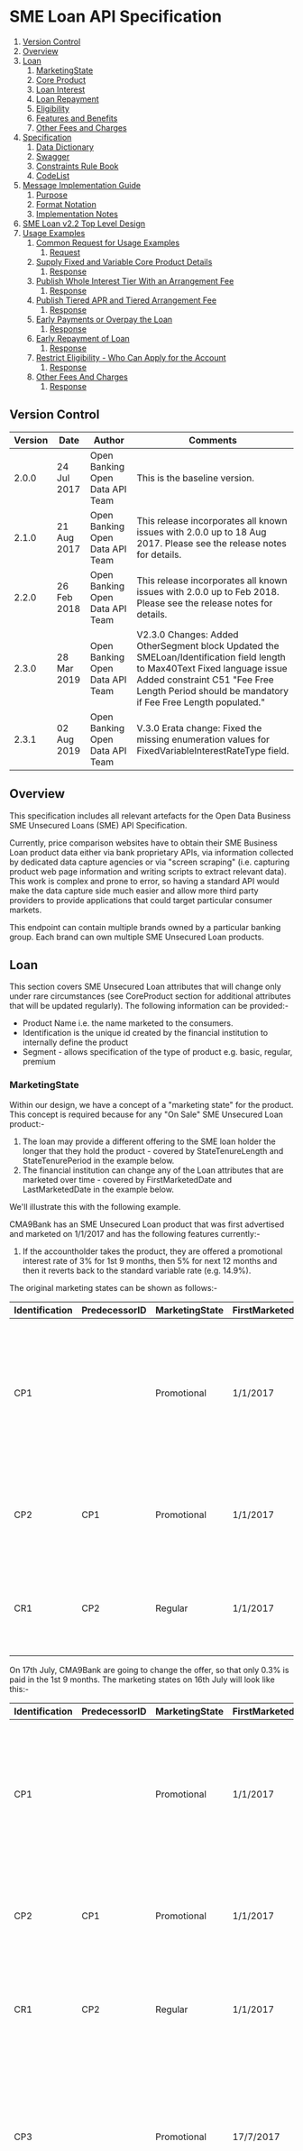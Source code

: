 # SME Loan API Specification <!-- omit in toc -->

1. [Version Control](#version-control)
2. [Overview](#overview)
3. [Loan](#loan)
   1. [MarketingState](#marketingstate)
   2. [Core Product](#core-product)
   3. [Loan Interest](#loan-interest)
   4. [Loan Repayment](#loan-repayment)
   5. [Eligibility](#eligibility)
   6. [Features and Benefits](#features-and-benefits)
   7. [Other Fees and Charges](#other-fees-and-charges)
4. [Specification](#specification)
   1. [Data Dictionary](#data-dictionary)
   2. [Swagger](#swagger)
   3. [Constraints Rule Book](#constraints-rule-book)
   4. [CodeList](#codelist)
5. [Message Implementation Guide](#message-implementation-guide)
   1. [Purpose](#purpose)
   2. [Format Notation](#format-notation)
   3. [Implementation Notes](#implementation-notes)
6. [SME Loan v2.2 Top Level Design](#sme-loan-v22-top-level-design)
7. [Usage Examples](#usage-examples)
   1. [Common Request for Usage Examples](#common-request-for-usage-examples)
      1. [Request](#request)
   2. [Supply Fixed and Variable Core Product Details](#supply-fixed-and-variable-core-product-details)
      1. [Response](#response)
   3. [Publish Whole Interest Tier With an Arrangement Fee](#publish-whole-interest-tier-with-an-arrangement-fee)
      1. [Response](#response-1)
   4. [Publish Tiered APR and Tiered Arrangement Fee](#publish-tiered-apr-and-tiered-arrangement-fee)
      1. [Response](#response-2)
   5. [Early Payments or Overpay the Loan](#early-payments-or-overpay-the-loan)
      1. [Response](#response-3)
   6. [Early Repayment of Loan](#early-repayment-of-loan)
      1. [Response](#response-4)
   7. [Restrict Eligibility - Who Can Apply for the Account](#restrict-eligibility---who-can-apply-for-the-account)
      1. [Response](#response-5)
   8. [Other Fees And Charges](#other-fees-and-charges)
      1. [Response](#response-6)

## Version Control

| Version |Date |Author |Comments |
| --- |--- |--- |--- |
| 2.0.0 |24 Jul 2017 |Open Banking Open Data API Team |This is the baseline version. |
| 2.1.0 |21 Aug 2017 |Open Banking Open Data API Team |This release incorporates all known issues with 2.0.0 up to 18 Aug 2017. Please see the release notes for details. |
| 2.2.0 |26 Feb 2018 |Open Banking Open Data API Team |This release incorporates all known issues with 2.0.0 up to Feb 2018. Please see the release notes for details. |
| 2.3.0 |28 Mar 2019 |Open Banking Open Data API Team |V2.3.0 Changes: Added OtherSegment block Updated the SMELoan/Identification field length to Max40Text Fixed language issue Added constraint C51 "Fee Free Length Period should be mandatory if Fee Free Length populated." |
| 2.3.1 |02 Aug 2019 |Open Banking Open Data API Team |V.3.0 Erata change: Fixed the missing enumeration values for FixedVariableInterestRateType field. |



## Overview

This specification includes all relevant artefacts for the Open Data Business SME Unsecured Loans (SME) API Specification.

Currently, price comparison websites have to obtain their SME Business Loan product data either via bank proprietary APIs, via information collected by dedicated data capture agencies or via "screen scraping" (i.e. capturing product web page information and writing scripts to extract relevant data). This work is complex and prone to error, so having a standard API would make the data capture side much easier and allow more third party providers to provide applications that could target particular consumer markets.

This endpoint can contain multiple brands owned by a particular banking group. Each brand can own multiple SME Unsecured Loan products.

## Loan

This section covers SME Unsecured Loan attributes that will change only under rare circumstances (see CoreProduct section for additional attributes that will be updated regularly).
The following information can be provided:-
* Product Name i.e. the name marketed to the consumers.
* Identification is the unique id created by the financial institution to internally define the product
* Segment - allows specification of the type of product e.g. basic, regular, premium

### MarketingState

Within our design, we have a concept of a "marketing state" for the product. This concept is required because for any "On Sale" SME Unsecured Loan product:-
1.  The loan may provide a different offering to the SME loan holder the longer that they hold the product - covered by StateTenureLength and StateTenurePeriod in the example below.
2.  The financial institution can change any of the Loan attributes that are marketed over time - covered by FirstMarketedDate and LastMarketedDate in the example below.


We'll illustrate this with the following example.

CMA9Bank has an SME Unsecured Loan product that was first advertised and marketed on 1/1/2017 and has the following features currently:-
1. If the accountholder takes the product, they are offered a promotional interest rate of 3% for 1st 9 months, then 5% for next 12 months and then it reverts back to the standard variable rate (e.g. 14.9%).

The original marketing states can be shown as follows:-

| Identification |PredecessorID |MarketingState |FirstMarketedDate |LastMarketedDate |StateTenureLength |StateTenurePeriod |Notes |
| --- |--- |--- |--- |--- |--- |--- |--- |
| CP1 | |Promotional |1/1/2017 |31/12/9999 |9 |Month |On taking out the loan the initial promotional offer lasts 9 months. Attached to this state will be the original initial promotional interest rate information. |
| CP2 |CP1 |Promotional |1/1/2017 |31/12/9999 |12 |Month |9 months into the loan duration, the customer will receive a 2nd promotional offer lasting 12 months |
| CR1 |CP2 |Regular |1/1/2017 |31/12/9999 | | |After the 2nd promotional period has expired, the accountholder will be moved to the regular interest rate. |


On 17th July, CMA9Bank are going to change the offer, so that only 0.3% is paid in the 1st 9 months. The marketing states on 16th July will look like this:-

| Identification |PredecessorID |MarketingState |FirstMarketedDate |LastMarketedDate |StateTenureLength |StateTenurePeriod |Notes |
| --- |--- |--- |--- |--- |--- |--- |--- |
| CP1 | |Promotional |1/1/2017 |16/7/2017 |9 |Month |On taking out the loan the initial promotional offer lasts 9 months. Attached to this state will be the original initial promotional interest rate information. |
| CP2 |CP1 |Promotional |1/1/2017 |31/12/9999 |12 |Month |9 months into the loan duration, the customer will receive a 2nd promotional offer lasting 12 months |
| CR1 |CP2 |Regular |1/1/2017 |31/12/9999 | | |After the 2nd promotional period has expired, the accountholder will be moved to the regular interest rate. |
| CP3 | |Promotional |17/7/2017 |31/12/9999 |9 |Month |On taking out the loan the initial promotional offer lasts 9 months. Attached to this, will be the revised initial promotional offer interest rate information. |


And on the 17th July, the marketing states will look like this:-

| Identification |PredecessorID |MarketingState |FirstMarketedDate |LastMarketedDate |StateTenureLength |StateTenurePeriod |Notes |
| --- |--- |--- |--- |--- |--- |--- |--- |
| CP2 |CP3 |Promotional |1/1/2017 |31/12/9999 |12 |Month |9 months after the account has been opened, the customer will receive a 2nd promotional offer lasting 12 months |
| CR1 |CP2 |Regular |1/1/2017 |31/12/9999 | | |After the 2nd promotional period has expired, the accountholder will be moved to the regular interest rate. |
| CP3 | |Promotional |17/7/2017 |31/12/9999 |9 |Month |On taking out the loan the initial promotional offer lasts 9 months. Attached to this, will be the revised initial promotional offer interest rate information. |


**Notes:** 

  1. PredecessorID is used to sequence the creditinterest states offered to the customer when they take out the Loan, it does not record change history.
  2. FirstMarketedDate and LastMarketedDate cover the period when the particular marketing state was advertised to the customer.
  3. CMA9 Banks only have to provide information for current (and known future, if they wish) marketing states. There is no open data requirement to provide an audit history of all marketing states that ever applied to the Loan. When the future marketing state becomes the current marketing state, the original marketing state information no longer needs to be published.
  4. When CP1 Marketing state is replaced by CP3 Marketing state, the PredecessorID in CP2 will also need to be updated to point to CP3, as shown.
  5. The Identification column is simply for internal bank use. The ID column is required so that we can sequence states.

### Core Product

This section includes information that can change relatively often. Information to be provided includes:-

* Product URL allows a link to the financial institution's website where more detail about the product can be found
* URL to the product's terms and conditions
* Sales Access Channels cover all of the channels by which a customer can be sold a SME Loan
* Servicing Access Channels cover all of the channels by which a customer can receive service for their SME Loan. Note: This covers servicing of all aspects of the SME Loan. Some aspects may not be serviceable via certain channels.
* MonthlyCharge covers any monthly servicing charge that a financial institution may make to a SME Loan accountholder

### Loan Interest

In this section, information about the interest rates that are payable by the SME to the Lender are listed. This section contains headline Representative APR info to be used on comparison websites.

Interest rates are typically standard variable rates, with rates potentially changing during the course of the product lifecycle. In addition to the 'Regular' standard variable rates, some Loan products also provide for more attractive 'Promotional' interest rates which are fixed for a relatively short duration. (see MarketingState section above as to how to represent these). 

### Loan Repayment

This section allows information to be provided about loan repayment and related fees/charges. Common fees and charges include:-

* Early repayment charges
* Overpayments with/without extra charges
* Interest applicable
* Loan setup/arrangement fee
* Legal cost fee
* Late Payment Fee
* BorrowingItem (Return Fees)

### Eligibility

In this section, criteria such as residency and trading history restrictions that are necessary for taking out an SME Unsecured Loan product are provided. 
Note: eligibility criteria for features and benefits are treated in that section itself (see below). 

### Features and Benefits

In this section, information about any inherent product features or value-added benefits (whether they're charged or not) can be captured.
Benefits can also be grouped together e.g. if a package of benefits is supplied. For any benefits group, benefit details may be individually added or notes simply added to the benefits group. 
For a benefits group or for individual benefits, any eligibility criteria required to obtain that benefit can be specified as notes.

### Other Fees and Charges 

Key Fees and Charges that a customer has to pay can be specified in the Core Product, Loan Repayment and Features and Benefits sections (see above).
The long tail of additional fees and charges that are not associated to either of these areas can be specified in this section.

## Specification

The following UML Class Diagram provides the hierarchical structure of the message in a graphical form, which is easier to digest.
![smel.2.2.0.ClassDiagram.png ](./images/smel.2.2.0.class-diagram.png)

### Data Dictionary

Provides detailed descriptions for each field in the message specification along with the associated code lists, constraints and other technical details such as cardinality, any pattern constraints, min, max length etc.

[smel.2.3.0.DD.xlsx](/assets/smeloan/smel.2.3.0.DD.xlsx)

### Swagger

The API specification written using the Swagger API specification format.

[smel.2.3.0.swagger.json](/assets/smeloan/smel.2.3.0.swagger.json)

### Constraints Rule Book

Provides conditional rules which applies to a section or field(s) in the API specification. This file should always be read along with Data Dictionary File.

[smel.2.3.0.Constraints.xlsx](/assets/smeloan/smel.2.3.0.Constraints.xlsx)

### CodeList

List of enumeration values which have been used in the API Specification.

[smel.2.3.0.codelists.xlsx ](/assets/smeloan/smel.2.3.0.codelists.xlsx)

## Message Implementation Guide

### Purpose

The message implementation guide (MIG) is designed to assist the implementers of the messaging specification by providing worked examples as to how the message fields should be completed in different scenarios.
The intention is that this will better ensure consistency. This guide should be read alongside the data dictionary which provides fuller information about the rules, constraints and guidelines that should be adhered to when populating the fields.
We are choosing different accounts based on how fully they test each section of the design.
OtherFeesAndCharges isn’t covered by the use cases due to these currently being bank proprietary fees/charged and not standardised currently. Key standardised Fees and Charges covering overdraft and benefits are covered in the relevant examples stated above, however.

### Format Notation

The format that we use in this document for field value assignment is:-

- `[]` enclose a set of field values.

Where there are multiple records for a particular field, we depict this as `[<record 1 value1>,< record 1 value2>…<recordn valuen>]`, whilst where we are showing that there is 1 field value in 1 record, and another field value in a 2nd record, I depict this as `[<record1 value1>],[<record 2 value >],[<record 3 value 3>]`

- , separates individual field values within a field value set.

- " surrounds a text or date field value.

### Implementation Notes

Before implementing the message standard, it is very useful browsing the current market leading price comparison websites (e.g. [https://www.moneysupermarket.com/business-finance/business-lending/medium-to-long-term-business-loans/](https://www.moneysupermarket.com/business-finance/business-lending/medium-to-long-term-business-loans/), [http://www.knowyourmoney.co.uk/business-loans/](http://www.knowyourmoney.co.uk/business-loans/)  to understand how implementation of our standard by the CMA9 banks would help to more easily facilitate provision of information used on those sites.

Currently, price comparison websites have to obtain their  SME Loan product data either via bank proprietary APIs, via information collected by dedicated data capture agencies or via "screen scraping" (i.e. capturing product web page information and writing scripts to extract relevant data). This work is complex and prone to error, so having a standard API would make the data capture side much easier and allow more third party providers to provide applications that could target particular consumer markets.


## SME Loan v2.2 Top Level Design

![ image2017-9-27_11-14-7.png ](./images/image2017-9-27_11-14-7.png)

## Usage Examples

The Usage Examples are representative of different functional scenarios and are given in JSON format.

For simplicity, some of the mandatory JSON elements may be skipped to keep the size of the response manageable for this document, to highlight only on the relevant items. For example, when we are giving example of CreditInterest, then we might not show Overdraft and other json elements, to keep the JSON response size manageable.


### Common Request for Usage Examples

#### Request

```json
GET /unsecured-sme-loans HTTP/1.1
```

### Supply Fixed and Variable Core Product Details

Example: [Lloyds Base Rate Loan](http://www.lloydsbank.com/business/retail-business/loans-and-finance.asp)

Sample JSON Response snippet, shows the SMELoanMarketingState, which is a variable product detail, while CoreProduct element holds the fixed information.

#### Response

```
HTTP/1.1 200 OK
Content-Type: application/json
Content-Type: application/prs.openbanking.opendata.v2.2
```
  
  
```json
{
  "data": [
    {
      "Brand": [
        {
          "BrandName": "Lloyds Bank",
          "SMELoan": [
            {
              "Name": "Base Rate Loan",
              "Identification": "LRBB-LN-001",
              "Segment": [
                "Business"
              ],
              "SMELoanMarketingState": [
                {
                  "Identification": "LRBB-LN-001",
                  "MarketingState": "Regular",
                  "LoanInterest": {
                    "LoanInterestTierBandSet": [
                      {
                        "TierBandMethod": "Whole",
                        "Identification": "RBB_L_BRL_TBS1",
                        "CalculationMethod": "SimpleInterest",
                        "LoanInterestTierBand": [
                          {
                            "TierValueMinimum": "1000",
                            "TierValueMaximum": "5000",
                            "TierValueMinTerm": 1,
                            "MinTermPeriod": "Year",
                            "TierValueMaxTerm": 1,
                            "MaxTermPeriod": "Year",
                            "FixedVariableInterestRateType": "Variable",
                            "RepAPR": "9",
                            "LoanProviderInterestRateType": "LoanProviderBaseRate",
                            "LoanProviderInterestRate": "8.65",
                            "Notes": [
                              "Representative example : 9.0%  APR based on an assumed unsecured loan amount of £8,000 with 60 monthly repayments of £164.71 at an annual interest rate of 8.65% (variable). Total amount payable £9,882.60.  The representative APR is an illustration of the rate that the majority of customers will receive. If a loan is described as having a particular representative APR, then we expect to offer that rate or better to at least 51% of the applicants we accept. Other customers may get a different rate based on their individual circumstances. This figure is not necessarily the rate you will be receiving and is for illustrative purposes only."
                            ]
                          },
                          {
                            "TierValueMinimum": "1000",
                            "TierValueMaximum": "5000",
                            "TierValueMinTerm": 1,
                            "MinTermPeriod": "Year",
                            "TierValueMaxTerm": 2,
                            "MaxTermPeriod": "Year",
                            "FixedVariableInterestRateType": "Variable",
                            "RepAPR": "9",
                            "LoanProviderInterestRateType": "LoanProviderBaseRate",
                            "LoanProviderInterestRate": "8.65",
                            "Notes": [
                              "Representative example: 9.0%  APR based on an assumed unsecured loan amount of £8,000 with 60 monthly repayments of £164.71 at an annual interest rate of 8.65% (variable). Total amount payable £9,882.60. The representative APR is an illustration of the rate that the majority of customers will receive. If a loan is described as having a particular representative APR, then we expect to offer that rate or better to at least 51% of the applicants we accept. Other customers may get a different rate based on their individual circumstances. This figure is not necessarily the rate you will be receiving and is for illustrative purposes only."
                            ]
                          },
                          {
                            "TierValueMinimum": "1000",
                            "TierValueMaximum": "5000",
                            "TierValueMinTerm": 2,
                            "MinTermPeriod": "Year",
                            "TierValueMaxTerm": 3,
                            "MaxTermPeriod": "Year",
                            "FixedVariableInterestRateType": "Variable",
                            "RepAPR": "9",
                            "LoanProviderInterestRateType": "LoanProviderBaseRate",
                            "LoanProviderInterestRate": "8.65",
                            "Notes": [
                              "Representative example: 9.0%  APR based on an assumed unsecured loan amount of £8,000 with 60 monthly repayments of £164.71 at an annual interest rate of 8.65% (variable). Total amount payable £9,882.60. The representative APR is an illustration of the rate that the majority of customers will receive. If a loan is described as having a particular representative APR, then we expect to offer that rate or better to at least 51% of the applicants we accept. Other customers may get a different rate based on their individual circumstances. This figure is not necessarily the rate you will be receiving and is for illustrative purposes only."
                            ]
                          },
                          {
                            "TierValueMinimum": "1000",
                            "TierValueMaximum": "5000",
                            "TierValueMinTerm": 3,
                            "MinTermPeriod": "Year",
                            "TierValueMaxTerm": 4,
                            "MaxTermPeriod": "Year",
                            "FixedVariableInterestRateType": "Variable",
                            "RepAPR": "9",
                            "LoanProviderInterestRateType": "LoanProviderBaseRate",
                            "LoanProviderInterestRate": "8.65",
                            "Notes": [
                              "Representative example: 9.0%  APR based on an assumed unsecured loan amount of £8,000 with 60 monthly repayments of £164.71 at an annual interest rate of 8.65% (variable). Total amount payable £9,882.60. The representative APR is an illustration of the rate that the majority of customers will receive. If a loan is described as having a particular representative APR, then we expect to offer that rate or better to at least 51% of the applicants we accept. Other customers may get a different rate based on their individual circumstances. This figure is not necessarily the rate you will be receiving and is for illustrative purposes only."
                            ]
                          },
                          {
                            "TierValueMinimum": "1000",
                            "TierValueMaximum": "5000",
                            "TierValueMinTerm": 4,
                            "MinTermPeriod": "Year",
                            "TierValueMaxTerm": 5,
                            "MaxTermPeriod": "Year",
                            "FixedVariableInterestRateType": "Variable",
                            "RepAPR": "9",
                            "LoanProviderInterestRateType": "LoanProviderBaseRate",
                            "LoanProviderInterestRate": "8.65",
                            "Notes": [
                              "Representative example: 9.0%  APR based on an assumed unsecured loan amount of £8,000 with 60 monthly repayments of £164.71 at an annual interest rate of 8.65% (variable). Total amount payable £9,882.60. The representative APR is an illustration of the rate that the majority of customers will receive. If a loan is described as having a particular representative APR, then we expect to offer that rate or better to at least 51% of the applicants we accept. Other customers may get a different rate based on their individual circumstances. This figure is not necessarily the rate you will be receiving and is for illustrative purposes only."
                            ]
                          }
                        ]
                      },
                      {
                        "TierBandMethod": "Whole",
                        "Identification": "RBB_L_BRL_TBS2",
                        "CalculationMethod": "SimpleInterest",
                        "LoanInterestTierBand": [
                          {
                            "TierValueMinimum": "5000.01",
                            "TierValueMaximum": "10000",
                            "TierValueMinTerm": 1,
                            "MinTermPeriod": "Year",
                            "TierValueMaxTerm": 1,
                            "MaxTermPeriod": "Year",
                            "FixedVariableInterestRateType": "Variable",
                            "RepAPR": "9",
                            "LoanProviderInterestRateType": "LoanProviderBaseRate",
                            "LoanProviderInterestRate": "8.65",
                            "Notes": [
                              "Representative example: 9.0%  APR based on an assumed unsecured loan amount of £8,000 with 60 monthly repayments of £164.71 at an annual interest rate of 8.65% (variable). Total amount payable £9,882.60. The representative APR is an illustration of the rate that the majority of customers will receive. If a loan is described as having a particular representative APR, then we expect to offer that rate or better to at least 51% of the applicants we accept. Other customers may get a different rate based on their individual circumstances. This figure is not necessarily the rate you will be receiving and is for illustrative purposes only."
                            ]
                          },
                          {
                            "TierValueMinimum": "5000.01",
                            "TierValueMaximum": "10000",
                            "TierValueMinTerm": 1,
                            "MinTermPeriod": "Year",
                            "TierValueMaxTerm": 2,
                            "MaxTermPeriod": "Year",
                            "FixedVariableInterestRateType": "Variable",
                            "RepAPR": "9",
                            "LoanProviderInterestRateType": "LoanProviderBaseRate",
                            "LoanProviderInterestRate": "8.65",
                            "Notes": [
                              "Representative example: 9.0%  APR based on an assumed unsecured loan amount of £8,000 with 60 monthly repayments of £164.71 at an annual interest rate of 8.65% (variable). Total amount payable £9,882.60. The representative APR is an illustration of the rate that the majority of customers will receive. If a loan is described as having a particular representative APR, then we expect to offer that rate or better to at least 51% of the applicants we accept. Other customers may get a different rate based on their individual circumstances. This figure is not necessarily the rate you will be receiving and is for illustrative purposes only."
                            ]
                          },
                          {
                            "TierValueMinimum": "5000.01",
                            "TierValueMaximum": "10000",
                            "TierValueMinTerm": 2,
                            "MinTermPeriod": "Year",
                            "TierValueMaxTerm": 3,
                            "MaxTermPeriod": "Year",
                            "FixedVariableInterestRateType": "Variable",
                            "RepAPR": "9",
                            "LoanProviderInterestRateType": "LoanProviderBaseRate",
                            "LoanProviderInterestRate": "8.65",
                            "Notes": [
                              "Representative example: 9.0%  APR based on an assumed unsecured loan amount of £8,000 with 60 monthly repayments of £164.71 at an annual interest rate of 8.65% (variable). Total amount payable £9,882.60. The representative APR is an illustration of the rate that the majority of customers will receive. If a loan is described as having a particular representative APR, then we expect to offer that rate or better to at least 51% of the applicants we accept. Other customers may get a different rate based on their individual circumstances. This figure is not necessarily the rate you will be receiving and is for illustrative purposes only."
                            ]
                          },
                          {
                            "TierValueMinimum": "5000.01",
                            "TierValueMaximum": "10000",
                            "TierValueMinTerm": 3,
                            "MinTermPeriod": "Year",
                            "TierValueMaxTerm": 4,
                            "MaxTermPeriod": "Year",
                            "FixedVariableInterestRateType": "Variable",
                            "RepAPR": "9",
                            "LoanProviderInterestRateType": "LoanProviderBaseRate",
                            "LoanProviderInterestRate": "8.65",
                            "Notes": [
                              "Representative example: 9.0%  APR based on an assumed unsecured loan amount of £8,000 with 60 monthly repayments of £164.71 at an annual interest rate of 8.65% (variable). Total amount payable £9,882.60. The representative APR is an illustration of the rate that the majority of customers will receive. If a loan is described as having a particular representative APR, then we expect to offer that rate or better to at least 51% of the applicants we accept. Other customers may get a different rate based on their individual circumstances. This figure is not necessarily the rate you will be receiving and is for illustrative purposes only."
                            ]
                          },
                          {
                            "TierValueMinimum": "5000.01",
                            "TierValueMaximum": "10000",
                            "TierValueMinTerm": 4,
                            "MinTermPeriod": "Year",
                            "TierValueMaxTerm": 5,
                            "MaxTermPeriod": "Year",
                            "FixedVariableInterestRateType": "Variable",
                            "RepAPR": "9",
                            "LoanProviderInterestRateType": "LoanProviderBaseRate",
                            "LoanProviderInterestRate": "8.65",
                            "Notes": [
                              "Representative example: 9.0%  APR based on an assumed unsecured loan amount of £8,000 with 60 monthly repayments of £164.71 at an annual interest rate of 8.65% (variable). Total amount payable £9,882.60. The representative APR is an illustration of the rate that the majority of customers will receive. If a loan is described as having a particular representative APR, then we expect to offer that rate or better to at least 51% of the applicants we accept. Other customers may get a different rate based on their individual circumstances. This figure is not necessarily the rate you will be receiving and is for illustrative purposes only."
                            ]
                          }
                        ]
                      },
                      {
                        "TierBandMethod": "Whole",
                        "Identification": "RBB_L_BRL_TBS3",
                        "CalculationMethod": "SimpleInterest",
                        "LoanInterestTierBand": [
                          {
                            "TierValueMinimum": "10000.01",
                            "TierValueMaximum": "15000",
                            "TierValueMinTerm": 1,
                            "MinTermPeriod": "Year",
                            "TierValueMaxTerm": 1,
                            "MaxTermPeriod": "Year",
                            "FixedVariableInterestRateType": "Variable",
                            "RepAPR": "9",
                            "LoanProviderInterestRateType": "LoanProviderBaseRate",
                            "LoanProviderInterestRate": "8.65",
                            "Notes": [
                              "Representative example: 9.0%  APR based on an assumed unsecured loan amount of £8,000 with 60 monthly repayments of £164.71 at an annual interest rate of 8.65% (variable). Total amount payable £9,882.60. The representative APR is an illustration of the rate that the majority of customers will receive. If a loan is described as having a particular representative APR, then we expect to offer that rate or better to at least 51% of the applicants we accept. Other customers may get a different rate based on their individual circumstances. This figure is not necessarily the rate you will be receiving and is for illustrative purposes only."
                            ]
                          },
                          {
                            "TierValueMinimum": "10000.01",
                            "TierValueMaximum": "15000",
                            "TierValueMinTerm": 1,
                            "MinTermPeriod": "Year",
                            "TierValueMaxTerm": 2,
                            "MaxTermPeriod": "Year",
                            "FixedVariableInterestRateType": "Variable",
                            "RepAPR": "9",
                            "LoanProviderInterestRateType": "LoanProviderBaseRate",
                            "LoanProviderInterestRate": "8.65",
                            "Notes": [
                              "Representative example: 9.0%  APR based on an assumed unsecured loan amount of £8,000 with 60 monthly repayments of £164.71 at an annual interest rate of 8.65% (variable). Total amount payable £9,882.60.  The representative APR is an illustration of the rate that the majority of customers will receive. If a loan is described as having a particular representative APR, then we expect to offer that rate or better to at least 51% of the applicants we accept. Other customers may get a different rate based on their individual circumstances. This figure is not necessarily the rate you will be receiving and is for illustrative purposes only."
                            ]
                          },
                          {
                            "TierValueMinimum": "10000.01",
                            "TierValueMaximum": "15000",
                            "TierValueMinTerm": 2,
                            "MinTermPeriod": "Year",
                            "TierValueMaxTerm": 3,
                            "MaxTermPeriod": "Year",
                            "FixedVariableInterestRateType": "Variable",
                            "RepAPR": "9",
                            "LoanProviderInterestRateType": "LoanProviderBaseRate",
                            "LoanProviderInterestRate": "8.65",
                            "Notes": [
                              "Representative example: 9.0%  APR based on an assumed unsecured loan amount of £8,000 with 60 monthly repayments of £164.71 at an annual interest rate of 8.65% (variable). Total amount payable £9,882.60. The representative APR is an illustration of the rate that the majority of customers will receive. If a loan is described as having a particular representative APR, then we expect to offer that rate or better to at least 51% of the applicants we accept. Other customers may get a different rate based on their individual circumstances. This figure is not necessarily the rate you will be receiving and is for illustrative purposes only."
                            ]
                          },
                          {
                            "TierValueMinimum": "10000.01",
                            "TierValueMaximum": "15000",
                            "TierValueMinTerm": 3,
                            "MinTermPeriod": "Year",
                            "TierValueMaxTerm": 4,
                            "MaxTermPeriod": "Year",
                            "FixedVariableInterestRateType": "Variable",
                            "RepAPR": "9",
                            "LoanProviderInterestRateType": "LoanProviderBaseRate",
                            "LoanProviderInterestRate": "8.65",
                            "Notes": [
                              "Representative example: 9.0%  APR based on an assumed unsecured loan amount of £8,000 with 60 monthly repayments of £164.71 at an annual interest rate of 8.65% (variable). Total amount payable £9,882.60.  The representative APR is an illustration of the rate that the majority of customers will receive. If a loan is described as having a particular representative APR, then we expect to offer that rate or better to at least 51% of the applicants we accept. Other customers may get a different rate based on their individual circumstances. This figure is not necessarily the rate you will be receiving and is for illustrative purposes only."
                            ]
                          },
                          {
                            "TierValueMinimum": "10000.01",
                            "TierValueMaximum": "15000",
                            "TierValueMinTerm": 4,
                            "MinTermPeriod": "Year",
                            "TierValueMaxTerm": 5,
                            "MaxTermPeriod": "Year",
                            "FixedVariableInterestRateType": "Variable",
                            "RepAPR": "9",
                            "LoanProviderInterestRateType": "LoanProviderBaseRate",
                            "LoanProviderInterestRate": "8.65",
                            "Notes": [
                              "Representative example: 9.0%  APR based on an assumed unsecured loan amount of £8,000 with 60 monthly repayments of £164.71 at an annual interest rate of 8.65% (variable). Total amount payable £9,882.60. The representative APR is an illustration of the rate that the majority of customers will receive. If a loan is described as having a particular representative APR, then we expect to offer that rate or better to at least 51% of the applicants we accept. Other customers may get a different rate based on their individual circumstances. This figure is not necessarily the rate you will be receiving and is for illustrative purposes only."
                            ]
                          }
                        ]
                      },
                      {
                        "TierBandMethod": "Whole",
                        "Identification": "RBB_L_BRL_TBS4",
                        "CalculationMethod": "SimpleInterest",
                        "LoanInterestTierBand": [
                          {
                            "TierValueMinimum": "15000.01",
                            "TierValueMaximum": "20000",
                            "TierValueMinTerm": 1,
                            "MinTermPeriod": "Year",
                            "TierValueMaxTerm": 1,
                            "MaxTermPeriod": "Year",
                            "FixedVariableInterestRateType": "Variable",
                            "RepAPR": "9",
                            "LoanProviderInterestRateType": "LoanProviderBaseRate",
                            "LoanProviderInterestRate": "8.65",
                            "Notes": [
                              "Representative example: 9.0%  APR based on an assumed unsecured loan amount of £8,000 with 60 monthly repayments of £164.71 at an annual interest rate of 8.65% (variable). Total amount payable £9,882.60. The representative APR is an illustration of the rate that the majority of customers will receive. If a loan is described as having a particular representative APR, then we expect to offer that rate or better to at least 51% of the applicants we accept. Other customers may get a different rate based on their individual circumstances. This figure is not necessarily the rate you will be receiving and is for illustrative purposes only."
                            ]
                          },
                          {
                            "TierValueMinimum": "15000.01",
                            "TierValueMaximum": "20000",
                            "TierValueMinTerm": 1,
                            "MinTermPeriod": "Year",
                            "TierValueMaxTerm": 2,
                            "MaxTermPeriod": "Year",
                            "FixedVariableInterestRateType": "Variable",
                            "RepAPR": "9",
                            "LoanProviderInterestRateType": "LoanProviderBaseRate",
                            "LoanProviderInterestRate": "8.65",
                            "Notes": [
                              "Representative example: 9.0%  APR based on an assumed unsecured loan amount of £8,000 with 60 monthly repayments of £164.71 at an annual interest rate of 8.65% (variable). Total amount payable £9,882.60.  The representative APR is an illustration of the rate that the majority of customers will receive. If a loan is described as having a particular representative APR, then we expect to offer that rate or better to at least 51% of the applicants we accept. Other customers may get a different rate based on their individual circumstances. This figure is not necessarily the rate you will be receiving and is for illustrative purposes only."
                            ]
                          },
                          {
                            "TierValueMinimum": "15000.01",
                            "TierValueMaximum": "20000",
                            "TierValueMinTerm": 2,
                            "MinTermPeriod": "Year",
                            "TierValueMaxTerm": 3,
                            "MaxTermPeriod": "Year",
                            "FixedVariableInterestRateType": "Variable",
                            "RepAPR": "9",
                            "LoanProviderInterestRateType": "LoanProviderBaseRate",
                            "LoanProviderInterestRate": "8.65",
                            "Notes": [
                              "Representative example: 9.0%  APR based on an assumed unsecured loan amount of £8,000 with 60 monthly repayments of £164.71 at an annual interest rate of 8.65% (variable). Total amount payable £9,882.60. The representative APR is an illustration of the rate that the majority of customers will receive. If a loan is described as having a particular representative APR, then we expect to offer that rate or better to at least 51% of the applicants we accept. Other customers may get a different rate based on their individual circumstances. This figure is not necessarily the rate you will be receiving and is for illustrative purposes only."
                            ]
                          },
                          {
                            "TierValueMinimum": "15000.01",
                            "TierValueMaximum": "20000",
                            "TierValueMinTerm": 3,
                            "MinTermPeriod": "Year",
                            "TierValueMaxTerm": 4,
                            "MaxTermPeriod": "Year",
                            "FixedVariableInterestRateType": "Variable",
                            "RepAPR": "9",
                            "LoanProviderInterestRateType": "LoanProviderBaseRate",
                            "LoanProviderInterestRate": "8.65",
                            "Notes": [
                              "Representative example: 9.0%  APR based on an assumed unsecured loan amount of £8,000 with 60 monthly repayments of £164.71 at an annual interest rate of 8.65% (variable). Total amount payable £9,882.60. The representative APR is an illustration of the rate that the majority of customers will receive. If a loan is described as having a particular representative APR, then we expect to offer that rate or better to at least 51% of the applicants we accept. Other customers may get a different rate based on their individual circumstances. This figure is not necessarily the rate you will be receiving and is for illustrative purposes only."
                            ]
                          },
                          {
                            "TierValueMinimum": "15000.01",
                            "TierValueMaximum": "20000",
                            "TierValueMinTerm": 4,
                            "MinTermPeriod": "Year",
                            "TierValueMaxTerm": 5,
                            "MaxTermPeriod": "Year",
                            "FixedVariableInterestRateType": "Variable",
                            "RepAPR": "9",
                            "LoanProviderInterestRateType": "LoanProviderBaseRate",
                            "LoanProviderInterestRate": "8.65",
                            "Notes": [
                              "Representative example: 9.0%  APR based on an assumed unsecured loan amount of £8,000 with 60 monthly repayments of £164.71 at an annual interest rate of 8.65% (variable). Total amount payable £9,882.60. The representative APR is an illustration of the rate that the majority of customers will receive. If a loan is described as having a particular representative APR, then we expect to offer that rate or better to at least 51% of the applicants we accept. Other customers may get a different rate based on their individual circumstances. This figure is not necessarily the rate you will be receiving and is for illustrative purposes only."
                            ]
                          }
                        ]
                      },
                      {
                        "TierBandMethod": "Whole",
                        "Identification": "RBB_L_BRL_TBS5",
                        "CalculationMethod": "SimpleInterest",
                        "LoanInterestTierBand": [
                          {
                            "TierValueMinimum": "20000.01",
                            "TierValueMaximum": "25000",
                            "TierValueMinTerm": 1,
                            "MinTermPeriod": "Year",
                            "TierValueMaxTerm": 1,
                            "MaxTermPeriod": "Year",
                            "FixedVariableInterestRateType": "Variable",
                            "RepAPR": "9",
                            "LoanProviderInterestRateType": "LoanProviderBaseRate",
                            "LoanProviderInterestRate": "8.65",
                            "Notes": [
                              "Representative example: 9.0%  APR based on an assumed unsecured loan amount of £8,000 with 60 monthly repayments of £164.71 at an annual interest rate of 8.65% (variable). Total amount payable £9,882.60. The representative APR is an illustration of the rate that the majority of customers will receive. If a loan is described as having a particular representative APR, then we expect to offer that rate or better to at least 51% of the applicants we accept. Other customers may get a different rate based on their individual circumstances. This figure is not necessarily the rate you will be receiving and is for illustrative purposes only."
                            ]
                          },
                          {
                            "TierValueMinimum": "20000.01",
                            "TierValueMaximum": "25000",
                            "TierValueMinTerm": 1,
                            "MinTermPeriod": "Year",
                            "TierValueMaxTerm": 2,
                            "MaxTermPeriod": "Year",
                            "FixedVariableInterestRateType": "Variable",
                            "RepAPR": "9",
                            "LoanProviderInterestRateType": "LoanProviderBaseRate",
                            "LoanProviderInterestRate": "8.65",
                            "Notes": [
                              "Representative example: 9.0%  APR based on an assumed unsecured loan amount of £8,000 with 60 monthly repayments of £164.71 at an annual interest rate of 8.65% (variable). Total amount payable £9,882.60. The representative APR is an illustration of the rate that the majority of customers will receive. If a loan is described as having a particular representative APR, then we expect to offer that rate or better to at least 51% of the applicants we accept. Other customers may get a different rate based on their individual circumstances. This figure is not necessarily the rate you will be receiving and is for illustrative purposes only."
                            ]
                          },
                          {
                            "TierValueMinimum": "20000.01",
                            "TierValueMaximum": "25000",
                            "TierValueMinTerm": 2,
                            "MinTermPeriod": "Year",
                            "TierValueMaxTerm": 3,
                            "MaxTermPeriod": "Year",
                            "FixedVariableInterestRateType": "Variable",
                            "RepAPR": "9",
                            "LoanProviderInterestRateType": "LoanProviderBaseRate",
                            "LoanProviderInterestRate": "8.65",
                            "Notes": [
                              "Representative example: 9.0%  APR based on an assumed unsecured loan amount of £8,000 with 60 monthly repayments of £164.71 at an annual interest rate of 8.65% (variable). Total amount payable £9,882.60. The representative APR is an illustration of the rate that the majority of customers will receive. If a loan is described as having a particular representative APR, then we expect to offer that rate or better to at least 51% of the applicants we accept. Other customers may get a different rate based on their individual circumstances. This figure is not necessarily the rate you will be receiving and is for illustrative purposes only."
                            ]
                          },
                          {
                            "TierValueMinimum": "20000.01",
                            "TierValueMaximum": "25000",
                            "TierValueMinTerm": 3,
                            "MinTermPeriod": "Year",
                            "TierValueMaxTerm": 4,
                            "MaxTermPeriod": "Year",
                            "FixedVariableInterestRateType": "Variable",
                            "RepAPR": "9",
                            "LoanProviderInterestRateType": "LoanProviderBaseRate",
                            "LoanProviderInterestRate": "8.65",
                            "Notes": [
                              "Representative example: 9.0%  APR based on an assumed unsecured loan amount of £8,000 with 60 monthly repayments of £164.71 at an annual interest rate of 8.65% (variable). Total amount payable £9,882.60. The representative APR is an illustration of the rate that the majority of customers will receive. If a loan is described as having a particular representative APR, then we expect to offer that rate or better to at least 51% of the applicants we accept. Other customers may get a different rate based on their individual circumstances. This figure is not necessarily the rate you will be receiving and is for illustrative purposes only."
                            ]
                          },
                          {
                            "TierValueMinimum": "20000.01",
                            "TierValueMaximum": "25000",
                            "TierValueMinTerm": 4,
                            "MinTermPeriod": "Year",
                            "TierValueMaxTerm": 5,
                            "MaxTermPeriod": "Year",
                            "FixedVariableInterestRateType": "Variable",
                            "RepAPR": "9",
                            "LoanProviderInterestRateType": "LoanProviderBaseRate",
                            "LoanProviderInterestRate": "8.65",
                            "Notes": [
                              "Representative example: 9.0%  APR based on an assumed unsecured loan amount of £8,000 with 60 monthly repayments of £164.71 at an annual interest rate of 8.65% (variable). Total amount payable £9,882.60. The representative APR is an illustration of the rate that the majority of customers will receive. If a loan is described as having a particular representative APR, then we expect to offer that rate or better to at least 51% of the applicants we accept. Other customers may get a different rate based on their individual circumstances. This figure is not necessarily the rate you will be receiving and is for illustrative purposes only."
                            ]
                          }
                        ]
                      }
                    ]
                  },
                  "Repayment": [
                    {
                      "RepaymentType": "CapitalAndInterest",
                      "RepaymentFrequency": "Monthly",
                      "AmountType": "CapitalAndInterest",
                      "Notes": [
                        "You should not apply for an amount that you cannot comfortably afford to repay now and in the future to avoid the possibility of legal action."
                      ]
                    }
                  ],
                  "Eligibility": {
                    "OtherEligibility": [
                      {
                        "Name": "Business Use",
                        "Description": "Require the loan for business use.",
                        "Type": "BusinessOnly",
                        "Indicator": true
                      },
                      {
                        "Name": "Minimum Loan Amount",
                        "Description": "Apply for a minimum of £1000.",
                        "Type": "Other",
                        "Amount": "1000",
                        "Indicator": true,
                        "OtherType": {
                          "Name": "MinimumLoanAmount",
                          "Description": "Apply for a minimum of £1000."
                        }
                      }
                    ],
                    "AgeEligibility": {
                      "MinimumAge": 18
                    },
                    "ResidencyEligibility": [
                      {
                        "ResidencyType": "Trading",
                        "ResidencyIncluded": [
                          "UK"
                        ]
                      }
                    ],
                    "TradingHistoryEligibility": [
                      {
                        "TradingType": "Turnover",
                        "MinMaxType": "Minimum",
                        "Amount": "0",
                        "Indicator": true
                      },
                      {
                        "TradingType": "Turnover",
                        "MinMaxType": "Maximum",
                        "Amount": "1000000",
                        "Indicator": true
                      }
                    ],
                    "LegalStructureEligibility": [
                      {
                        "LegalStructure": "CIO"
                      },
                      {
                        "LegalStructure": "ClubSociety"
                      },
                      {
                        "LegalStructure": "Charity"
                      },
                      {
                        "LegalStructure": "Ltd"
                      },
                      {
                        "LegalStructure": "LBG"
                      },
                      {
                        "LegalStructure": "LLP"
                      },
                      {
                        "LegalStructure": "Partnership"
                      },
                      {
                        "LegalStructure": "SoleTrader"
                      },
                      {
                        "LegalStructure": "Trust"
                      }
                    ],
                    "OfficerEligibility": [
                      {
                        "OfficerType": "Director",
                        "MinAmount": 1,
                        "Notes": [
                          "Be a sole trader, partner or director with authority to borrow on behalf of your business."
                        ]
                      },
                      {
                        "OfficerType": "Partner",
                        "MinAmount": 2,
                        "Notes": [
                          "Be a sole trader, partner or director with authority to borrow on behalf of your business."
                        ]
                      },
                      {
                        "OfficerType": "Other",
                        "MinAmount": 1,
                        "MaxAmount": 1,
                        "Notes": [
                          "Be a sole trader, partner or director with authority to borrow on behalf of your business."
                        ],
                        "OtherOfficerType": {
                          "Name": "Sole Trader",
                          "Description": "Sole Trader"
                        }
                      },
                      {
                        "OfficerType": "Owner",
                        "MinAmount": 1,
                        "Notes": [
                          "Be a sole trader, partner or director with authority to borrow on behalf of your business."
                        ]
                      }
                    ],
                    "IDEligibility": {
                      "URL": "http://www.lloydsbank.com/business/retail-business/loans-and-financing/loans/finance-application-checklist.asp"
                    },
                    "CreditCheckEligibility": {
                      "ScoringType": "Soft",
                      "Notes": [
                        "All lending is subject to a satisfactory credit assessment and we will need your permission to carry out a credit check on you and your business."
                      ]
                    }
                  },
                  "FeaturesAndBenefits": {
                    "FeatureBenefitItem": [
                      {
                        "Type": "Other",
                        "Name": "Flexible Borrowing Amount",
                        "Indicator": true,
                        "Textual": "Choose a term to suit your business needs.",
                        "OtherType": {
                          "Name": "FlexibleBorrowingAmount",
                          "Description": "Borrow from £1,000.00."
                        }
                      },
                      {
                        "Type": "Other",
                        "Name": "Flexible Term",
                        "Indicator": true,
                        "Textual": "Choose a term to suit your business needs.",
                        "OtherType": {
                          "Name": "FlexibleTerm",
                          "Description": "Choose a term to suit your business needs."
                        }
                      },
                      {
                        "Type": "Other",
                        "Name": "Bank of England Bank Rate variable",
                        "Indicator": true,
                        "Textual": "Interest rate varies with Bank of England Bank Rate.",
                        "OtherType": {
                          "Name": "BoEBankRateVariable",
                          "Description": "Interest rate varies with Bank of England Bank Rate."
                        }
                      },
                      {
                        "Type": "EarlySettlement",
                        "Name": "Repayment Costs",
                        "Indicator": true,
                        "Textual": "No early repayment costs."
                      },
                      {
                        "Type": "Other",
                        "Name": "No Set Up Fees",
                        "Indicator": true,
                        "Textual": "No Arrangement fee for loans up to £25,000.",
                        "OtherType": {
                          "Name": "NoSetUpFees",
                          "Description": "No Arrangement fee for loans up to £25,000."
                        }
                      }
                    ]
                  },
                  "CoreProduct": {
                    "ProductDescription": "Our Base Rate Loan is a flexible finance option that can be tailored to suit your short or long-term financial goals. It is linked to the Bank of England bank rate so the interest rate that you pay will change as the bank rate changes, resulting in your monthly repayments increasing or decreasing.",
                    "ProductURL": "http://www.lloydsbank.com/business/retail-business/loans-and-financing/loans/base-rate-business-loan.asp?WT.ac=RBB_Loans_Base_FOM",
                    "TcsAndCsURL": "http://www.lloydsbank.com/business/retail-business/loans-and-financing/loans/base-rate-business-loan.asp?WT.ac=RBB_Loans_Base_FOM",
                    "SalesAccessChannels": [
                      "Online",
                      "CallCentre",
                      "Branch"
                    ],
                    "ServicingAccessChannels": [
                      "CallCentre",
                      "Online",
                      "Post",
                      "Branch"
                    ],
                    "EarlyPaymentFeeApplicable": false,
                    "OverPaymentFeeApplicable": false,
                    "LoanApplicationFeeChargeType": "NoLoanApplicationFee",
                    "OverpaymentAllowedIndicator": true,
                    "FullEarlyRepaymentAllowedIndicator": true,
                    "Notes": [
                      "For loans above £25,000 an arrangement fee will apply and is related to the amount you choose to borrow. These terms will be discussed with you before you take out the loan."
                    ]
                  }
                }
              ]
            }
          ]
        }
      ]
    }
  ]
}
```




### Publish Whole Interest Tier With an Arrangement Fee 

Example: <a href="http://www.business.hsbc.uk/en-gb/finance-and-borrowing/credit-and-lending/small-business-loan" class="external-link" rel="nofollow">HSBC Small Business Loan</a>

7.4 fixed Representative APR, on a loan of value between £1000 to £25000, with £100 arrangement fee collected up-front.
 
#### Response

```
HTTP/1.1 200 OK
Content-Type: application/json
Content-Type: application/prs.openbanking.opendata.v2.2
```
  
```json
{
  "data": [
    {
      "Brand": [
        {
          "BrandName": "Small Business Loan",
          "SMELoan": [
            {
              "Name": "Small Business Loan",
              "Identification": "Small Business Loan",
              "Segment": [
                "Business"
              ],
              "SMELoanMarketingState": [
                {
                  "Identification": "Small Business Loan",
                  "MarketingState": "Regular",
                  "CoreProduct": {
                    "ProductDescription": "A fixed rate, fixed term loan, which provides finance for a variety of business purposes.",
                    "ProductURL": "http://www.business.hsbc.uk/en-gb/finance-and-borrowing/credit-and-lending/small-business-loan",
                    "TcsAndCsURL": "http://www.business.hsbc.uk/en-gb/finance-and-borrowing/credit-and-lending/small-business-loan",
                    "SalesAccessChannels": [
                      "Branch",
                      "RelationshipManager",
                      "Online"
                    ],
                    "ServicingAccessChannels": [
                      "ATM",
                      "Branch",
                      "CallCentre",
                      "MobileBankingApp",
                      "Online",
                      "RelationshipManager"
                    ],
                    "EarlyPaymentFeeApplicable": true,
                    "OverPaymentFeeApplicable": false,
                    "LoanApplicationFeeChargeType": "ChargedAfterLoanAprroval",
                    "OverpaymentAllowedIndicator": true
                  },
                  "LoanInterest": {
                    "Notes": [],
                    "LoanInterestTierBandSet": [
                      {
                        "TierBandMethod": "Whole",
                        "Identification": "£1000-£25000",
                        "CalculationMethod": "SimpleInterest",
                        "LoanInterestTierBand": [
                          {
                            "Identification": "£1000-£25000",
                            "TierValueMinimum": "1000.00",
                            "TierValueMaximum": "25000.00",
                            "TierValueMinTerm": 1,
                            "MinTermPeriod": "Year",
                            "TierValueMaxTerm": 10,
                            "MaxTermPeriod": "Year",
                            "FixedVariableInterestRateType": "Fixed",
                            "RepAPR": "7.4",
                            "LoanProviderInterestRateType": "FixedRate",
                            "LoanInterestFeesCharges": [
                              {
                                "LoanInterestFeeChargeDetail": [
                                  {
                                    "FeeType": "Arrangement",
                                    "NegotiableIndicator": false,
                                    "FeeAmount": "100.00",
                                    "ApplicationFrequency": "OnOpening",
                                    "CalculationFrequency": "OnOpening",
                                    "Notes": [
                                      "Arrangement fee of £100.00 collected upfront."
                                    ]
                                  }
                                ]
                              }
                            ]
                          }
                        ]
                      }
                    ]
                  },
                  "Repayment": [
                    {
                      "RepaymentType": "FixedCapitalFullyAmortising",
                      "RepaymentFrequency": "Monthly",
                      "AmountType": "CapitalAndInterest",
                      "RepaymentFeeCharges": {
                        "RepaymentFeeChargeDetail": [
                          {
                            "FeeType": "EarlyRepayment",
                            "NegotiableIndicator": false,
                            "ApplicationFrequency": "OnClosing",
                            "CalculationFrequency": "OnClosing",
                            "Notes": [
                              "Early Repayment Charges: An interest charge of 1 month and 28 days, automatically included in the settlement figure"
                            ]
                          }
                        ]
                      }
                    }
                  ],
                  "Eligibility": {
                    "AgeEligibility": {
                      "MinimumAge": 18
                    },
                    "ResidencyEligibility": [
                      {
                        "ResidencyType": "Incorporated",
                        "ResidencyIncluded": [
                          "ELUK"
                        ]
                      }
                    ],
                    "CreditCheckEligibility": {
                      "ScoringType": "Hard",
                      "Notes": [
                        "Only Applicable upon Application"
                      ]
                    },
                    "OtherEligibility": [
                      {
                        "Name": "Any business customer",
                        "Description": "Any creditworthy business customer who is assessed to meet bank's affordability requirements.",
                        "Type": "BusinessOnly",
                        "Notes": []
                      }
                    ]
                  },
                  "OtherFeesCharges": {
                    "FeeChargeDetail": [
                      {
                        "FeeCategory": "Other",
                        "FeeType": "Arrangement",
                        "NegotiableIndicator": false,
                        "FeeAmount": "100.00",
                        "ApplicationFrequency": "OnOpening",
                        "CalculationFrequency": "OnOpening"
                      }
                    ]
                  },
                  "FeaturesAndBenefits": {
                    "FeatureBenefitItem": [
                      {
                        "Identification": "Fixed Interest Rate and Repayment",
                        "Type": "Other",
                        "Name": "Fixed Interest Rate and Repayment",
                        "Textual": "Know where you stand as your interest rate and repayments are fixed for the life of the loan.",
                        "OtherType": {
                          "Name": "Repayment",
                          "Description": "Benefits related to Repayment"
                        }
                      },
                      {
                        "Identification": "Track Repayments using BIB",
                        "Type": "Other",
                        "Name": "Track Repayments using BIB",
                        "Textual": "Track your repayments and the outstanding balance using Business Internet Banking",
                        "OtherType": {
                          "Name": "Repayment",
                          "Description": "Benefits related to Repayment"
                        }
                      },
                      {
                        "Identification": "Tax Liability",
                        "Type": "Other",
                        "Name": "Offset interest against tax liability",
                        "Textual": "Offset the interest against your tax liabilities, as with all business finance",
                        "OtherType": {
                          "Name": "Tax liability",
                          "Description": "Benefits related to Tax liability"
                        }
                      },
                      {
                        "Identification": "Payment Holiday",
                        "Type": "PaymentHolidays",
                        "Name": "Payment Holiday",
                        "Textual": "Take a payment holiday for the first 3 months of the loan"
                      },
                      {
                        "Identification": "Protect cash flow",
                        "Type": "Other",
                        "Name": "Protect cash flow",
                        "Textual": "Protect your cash flow from the impact of large purchases with fixed monthly repayments.",
                        "OtherType": {
                          "Name": "Cash Flow",
                          "Description": "Benefits related to cash flow"
                        }
                      }
                    ]
                  }
                }
              ]
            }
          ]
        }
      ]
    }
  ]
}
``` 
 
### Publish Tiered APR and Tiered Arrangement Fee

Example: [Lloyds Base Rate Loan]( http://www.lloydsbank.com/business/retail-business/loans-and-financing/loans/base-rate-business-loan.asp?WT.ac=RBB_Loans_Base_FOM#tab-row-3)

#### Response

```
HTTP/1.1 200 OK
Content-Type: application/json
Content-Type: application/prs.openbanking.opendata.v2.2
```

```json
{
  "data": [
    {
      "Brand": [
        {
          "BrandName": "Lloyds Bank",
          "SMELoan": [
            {
              "Name": "Base Rate Loan",
              "Identification": "LRBB-LN-001",
              "Segment": [
                "Business"
              ],
              "SMELoanMarketingState": [
                {
                  "Identification": "LRBB-LN-001",
                  "MarketingState": "Regular",
                  "LoanInterest": {
                    "LoanInterestTierBandSet": [
                      {
                        "TierBandMethod": "Whole",
                        "Identification": "RBB_L_BRL_TBS1",
                        "CalculationMethod": "SimpleInterest",
                        "LoanInterestTierBand": [
                          {
                            "TierValueMinimum": "1000",
                            "TierValueMaximum": "5000",
                            "TierValueMinTerm": 1,
                            "MinTermPeriod": "Year",
                            "TierValueMaxTerm": 1,
                            "MaxTermPeriod": "Year",
                            "FixedVariableInterestRateType": "Variable",
                            "RepAPR": "9",
                            "LoanProviderInterestRateType": "LoanProviderBaseRate",
                            "LoanProviderInterestRate": "8.65",
                            "Notes": [
                              "Representative example: 9.0%  APR based on an assumed unsecured loan amount of £8,000 with 60 monthly repayments of £164.71 at an annual interest rate of 8.65% (variable). Total amount payable £9,882.60. The representative APR is an illustration of the rate that the majority of customers will receive. If a loan is described as having a particular representative APR, then we expect to offer that rate or better to at least 51% of the applicants we accept. Other customers may get a different rate based on their individual circumstances. This figure is not necessarily the rate you will be receiving and is for illustrative purposes only."
                            ]
                          }
                        ]
                      },
                      {
                        "TierBandMethod": "Whole",
                        "Identification": "RBB_L_BRL_TBS2",
                        "CalculationMethod": "SimpleInterest",
                        "LoanInterestTierBand": [
                          {
                            "TierValueMinimum": "5000.01",
                            "TierValueMaximum": "10000",
                            "TierValueMinTerm": 1,
                            "MinTermPeriod": "Year",
                            "TierValueMaxTerm": 1,
                            "MaxTermPeriod": "Year",
                            "FixedVariableInterestRateType": "Variable",
                            "RepAPR": "9",
                            "LoanProviderInterestRateType": "LoanProviderBaseRate",
                            "LoanProviderInterestRate": "8.65",
                            "Notes": [
                              "Representative example: 9.0%  APR based on an assumed unsecured loan amount of £8,000 with 60 monthly repayments of £164.71 at an annual interest rate of 8.65% (variable). Total amount payable £9,882.60. The representative APR is an illustration of the rate that the majority of customers will receive. If a loan is described as having a particular representative APR, then we expect to offer that rate or better to at least 51% of the applicants we accept. Other customers may get a different rate based on their individual circumstances. This figure is not necessarily the rate you will be receiving and is for illustrative purposes only."
                            ]
                          }
                        ]
                      },
                      {
                        "TierBandMethod": "Whole",
                        "Identification": "RBB_L_BRL_TBS3",
                        "CalculationMethod": "SimpleInterest",
                        "LoanInterestTierBand": [
                          {
                            "TierValueMinimum": "10000.01",
                            "TierValueMaximum": "15000",
                            "TierValueMinTerm": 1,
                            "MinTermPeriod": "Year",
                            "TierValueMaxTerm": 1,
                            "MaxTermPeriod": "Year",
                            "FixedVariableInterestRateType": "Variable",
                            "RepAPR": "9",
                            "LoanProviderInterestRateType": "LoanProviderBaseRate",
                            "LoanProviderInterestRate": "8.65",
                            "Notes": [
                              "Representative example: 9.0%  APR based on an assumed unsecured loan amount of £8,000 with 60 monthly repayments of £164.71 at an annual interest rate of 8.65% (variable). Total amount payable £9,882.60. The representative APR is an illustration of the rate that the majority of customers will receive. If a loan is described as having a particular representative APR, then we expect to offer that rate or better to at least 51% of the applicants we accept. Other customers may get a different rate based on their individual circumstances. This figure is not necessarily the rate you will be receiving and is for illustrative purposes only."
                            ]
                          }
                        ]
                      },
                      {
                        "TierBandMethod": "Whole",
                        "Identification": "RBB_L_BRL_TBS4",
                        "CalculationMethod": "SimpleInterest",
                        "LoanInterestTierBand": [
                          {
                            "TierValueMinimum": "15000.01",
                            "TierValueMaximum": "20000",
                            "TierValueMinTerm": 1,
                            "MinTermPeriod": "Year",
                            "TierValueMaxTerm": 1,
                            "MaxTermPeriod": "Year",
                            "FixedVariableInterestRateType": "Variable",
                            "RepAPR": "9",
                            "LoanProviderInterestRateType": "LoanProviderBaseRate",
                            "LoanProviderInterestRate": "8.65",
                            "Notes": [
                              "Representative example: 9.0%  APR based on an assumed unsecured loan amount of £8,000 with 60 monthly repayments of £164.71 at an annual interest rate of 8.65% (variable). Total amount payable £9,882.60. The representative APR is an illustration of the rate that the majority of customers will receive. If a loan is described as having a particular representative APR, then we expect to offer that rate or better to at least 51% of the applicants we accept. Other customers may get a different rate based on their individual circumstances. This figure is not necessarily the rate you will be receiving and is for illustrative purposes only."
                            ]
                          }
                        ]
                      },
                      {
                        "TierBandMethod": "Whole",
                        "Identification": "RBB_L_BRL_TBS5",
                        "CalculationMethod": "SimpleInterest",
                        "LoanInterestTierBand": [
                          {
                            "TierValueMinimum": "20000.01",
                            "TierValueMaximum": "25000",
                            "TierValueMinTerm": 1,
                            "MinTermPeriod": "Year",
                            "TierValueMaxTerm": 1,
                            "MaxTermPeriod": "Year",
                            "FixedVariableInterestRateType": "Variable",
                            "RepAPR": "9",
                            "LoanProviderInterestRateType": "LoanProviderBaseRate",
                            "LoanProviderInterestRate": "8.65",
                            "Notes": [
                              "Representative example: 9.0%  APR based on an assumed unsecured loan amount of £8,000 with 60 monthly repayments of £164.71 at an annual interest rate of 8.65% (variable). Total amount payable £9,882.60. The representative APR is an illustration of the rate that the majority of customers will receive. If a loan is described as having a particular representative APR, then we expect to offer that rate or better to at least 51% of the applicants we accept. Other customers may get a different rate based on their individual circumstances. This figure is not necessarily the rate you will be receiving and is for illustrative purposes only."
                            ]
                          }
                        ]
                      }
                    ]
                  },
                  "Repayment": [
                    {
                      "RepaymentType": "CapitalAndInterest",
                      "RepaymentFrequency": "Monthly",
                      "AmountType": "CapitalAndInterest",
                      "Notes": [
                        "You should not apply for an amount that you cannot comfortably afford to repay now and in the future to avoid the possibility of legal action."
                      ]
                    }
                  ],
                  "Eligibility": {},
                  "FeaturesAndBenefits": {},
                  "CoreProduct": {
                    "ProductDescription": "Our Base Rate Loan is a flexible finance option that can be tailored to suit your short or long-term financial goals. It is linked to the Bank of England bank rate so the interest rate that you pay will change as the bank rate changes, resulting in your monthly repayments increasing or decreasing.",
                    "ProductURL": "http://www.lloydsbank.com/business/retail-business/loans-and-financing/loans/base-rate-business-loan.asp?WT.ac=RBB_Loans_Base_FOM",
                    "TcsAndCsURL": "http://www.lloydsbank.com/business/retail-business/loans-and-financing/loans/base-rate-business-loan.asp?WT.ac=RBB_Loans_Base_FOM",
                    "SalesAccessChannels": [
                      "Online",
                      "CallCentre",
                      "Branch"
                    ],
                    "ServicingAccessChannels": [
                      "CallCentre",
                      "Online",
                      "Post",
                      "Branch"
                    ],
                    "EarlyPaymentFeeApplicable": false,
                    "OverPaymentFeeApplicable": false,
                    "LoanApplicationFeeChargeType": "NoLoanApplicationFee",
                    "OverpaymentAllowedIndicator": true,
                    "FullEarlyRepaymentAllowedIndicator": true,
                    "Notes": [
                      "For loans above £25,000 an arrangement fee will apply and is related to the amount you choose to borrow. These terms will be discussed with you before you take out the loan."
                    ]
                  }
                }
              ]
            }
          ]
        }
      ]
    }
  ]
}
``` 
 




###  Early Payments or Overpay the Loan

Madeup data with base example from old [HSBC Flexible Business Loan](https://www.business.hsbc.uk/en-gb/finance-and-borrowing/credit-and-lending/flexible-business-loan) product and new [Small Business Loan](http://www.business.hsbc.uk/en-gb/finance-and-borrowing/credit-and-lending/small-business-loan) product.

#### Response

```
HTTP/1.1 200 OK
Content-Type: application/json
Content-Type: application/prs.openbanking.opendata.v2.2
```
  
```json
{
  "data": [
    {
      "Brand": [
        {
          "BrandName": "Small Business Loan",
          "SMELoan": [
            {
              "Name": "Small Business Loan",
              "Identification": "Small Business Loan",
              "Segment": [
                "Business"
              ],
              "SMELoanMarketingState": [
                {
                  "Identification": "Small Business Loan",
                  "MarketingState": "Regular",
                  "CoreProduct": {
                    "ProductDescription": "A fixed rate, fixed term loan, which provides finance for a variety of business purposes.",
                    "ProductURL": "http://www.business.hsbc.uk/en-gb/finance-and-borrowing/credit-and-lending/small-business-loan",
                    "TcsAndCsURL": "http://www.business.hsbc.uk/en-gb/finance-and-borrowing/credit-and-lending/small-business-loan",
                    "SalesAccessChannels": [
                      "Branch",
                      "RelationshipManager",
                      "Online"
                    ],
                    "ServicingAccessChannels": [
                      "ATM",
                      "Branch",
                      "CallCentre",
                      "MobileBankingApp",
                      "Online",
                      "RelationshipManager"
                    ],
                    "EarlyPaymentFeeApplicable": true,
                    "OverPaymentFeeApplicable": false,
                    "LoanApplicationFeeChargeType": "ChargedAfterLoanAprroval",
                    "OverpaymentAllowedIndicator": true
                  },
                  "LoanInterest": {
                    "Notes": [],
                    "LoanInterestTierBandSet": [
                      {
                        "TierBandMethod": "Whole",
                        "Identification": "£1000-£25000",
                        "CalculationMethod": "SimpleInterest",
                        "LoanInterestTierBand": [
                          {
                            "Identification": "£1000-£25000",
                            "TierValueMinimum": "1000.00",
                            "TierValueMaximum": "25000.00",
                            "TierValueMinTerm": 1,
                            "MinTermPeriod": "Year",
                            "TierValueMaxTerm": 10,
                            "MaxTermPeriod": "Year",
                            "FixedVariableInterestRateType": "Fixed",
                            "RepAPR": "7.4",
                            "LoanProviderInterestRateType": "FixedRate",
                            "LoanInterestFeesCharges": [
                              {
                                "LoanInterestFeeChargeDetail": [
                                  {
                                    "FeeType": "Arrangement",
                                    "NegotiableIndicator": false,
                                    "FeeAmount": "100.00",
                                    "ApplicationFrequency": "OnOpening",
                                    "CalculationFrequency": "OnOpening",
                                    "Notes": [
                                      "Arrangement fee of £100.00 collected upfront."
                                    ]
                                  }
                                ]
                              }
                            ]
                          }
                        ]
                      }
                    ]
                  },
                  "Repayment": [
                    {
                      "RepaymentType": "FixedCapitalFullyAmortising",
                      "RepaymentFrequency": "Monthly",
                      "AmountType": "CapitalAndInterest",
                      "RepaymentHoliday": [
                        {
                          "MaxHolidayLength": 3,
                          "MaxHolidayPeriod": "Month"
                        }
                      ],
                      "RepaymentFeeCharges": {
                        "RepaymentFeeChargeDetail": [
                          {
                            "FeeType": "PrepaymentFee",
                            "FeeRate": 1,
                            "FeeRateType": "Gross",
                            "NegotiableIndicator": false,
                            "ApplicationFrequency": "PerOccurrence",
                            "CalculationFrequency": "PerOccurrence",
                            "Notes": [
                              "Minimum 1% of sum repaid"
                            ]
                          }
                        ]
                      }
                    }
                  ],
                  "Eligibility": {
                    "AgeEligibility": {
                      "MinimumAge": 18
                    },
                    "ResidencyEligibility": [
                      {
                        "ResidencyType": "Incorporated",
                        "ResidencyIncluded": [
                          "ELUK"
                        ]
                      }
                    ],
                    "CreditCheckEligibility": {
                      "ScoringType": "Hard",
                      "Notes": [
                        "Only Applicable upon Application"
                      ]
                    },
                    "OtherEligibility": [
                      {
                        "Name": "Any business customer",
                        "Description": "Any creditworthy business customer who is assessed to meet bank's affordability requirements.",
                        "Type": "BusinessOnly",
                        "Notes": []
                      }
                    ]
                  },
                  "OtherFeesCharges": {
                    "FeeChargeDetail": [
                      {
                        "FeeCategory": "Other",
                        "FeeType": "Arrangement",
                        "NegotiableIndicator": false,
                        "FeeAmount": "100.00",
                        "ApplicationFrequency": "OnOpening",
                        "CalculationFrequency": "OnOpening"
                      }
                    ]
                  }
                }
              ]
            }
          ]
        }
      ]
    }
  ]
}
``` 
 




### Early Repayment of Loan

Same HSBC Example as above with Early Repayment charges than PrePayment

#### Response

```
HTTP/1.1 200 OK
Content-Type: application/json
Content-Type: application/prs.openbanking.opendata.v2.2
```
  
```json
{
  "data": [
    {
      "Brand": [
        {
          "BrandName": "Small Business Loan",
          "SMELoan": [
            {
              "Name": "Small Business Loan",
              "Identification": "Small Business Loan",
              "Segment": [
                "Business"
              ],
              "SMELoanMarketingState": [
                {
                  "Identification": "Small Business Loan",
                  "MarketingState": "Regular",
                  "CoreProduct": {
                    "ProductDescription": "A fixed rate, fixed term loan, which provides finance for a variety of business purposes.",
                    "ProductURL": "http://www.business.hsbc.uk/en-gb/finance-and-borrowing/credit-and-lending/small-business-loan",
                    "TcsAndCsURL": "http://www.business.hsbc.uk/en-gb/finance-and-borrowing/credit-and-lending/small-business-loan",
                    "SalesAccessChannels": [
                      "Branch",
                      "RelationshipManager",
                      "Online"
                    ],
                    "ServicingAccessChannels": [
                      "ATM",
                      "Branch",
                      "CallCentre",
                      "MobileBankingApp",
                      "Online",
                      "RelationshipManager"
                    ],
                    "EarlyPaymentFeeApplicable": true,
                    "OverPaymentFeeApplicable": false,
                    "LoanApplicationFeeChargeType": "ChargedAfterLoanAprroval",
                    "OverpaymentAllowedIndicator": true
                  },
                  "Repayment": [
                    {
                      "RepaymentType": "FixedCapitalFullyAmortising",
                      "RepaymentFrequency": "Monthly",
                      "AmountType": "CapitalAndInterest",
                      "RepaymentHoliday": [
                        {
                          "MaxHolidayLength": 3,
                          "MaxHolidayPeriod": "Month"
                        }
                      ],
                      "RepaymentFeeCharges": {
                        "RepaymentFeeChargeDetail": [
                          {
                            "FeeType": "EarlyRepayment",
                            "NegotiableIndicator": false,
                            "ApplicationFrequency": "OnClosing",
                            "CalculationFrequency": "OnClosing",
                            "Notes": [
                              "Early Repayment Charges: An interest charge of 1 month and 28 days, automatically included in the settlement figure"
                            ]
                          }
                        ]
                      }
                    }
                  ],
                  "OtherFeesCharges": {
                    "FeeChargeDetail": [
                      {
                        "FeeCategory": "Other",
                        "FeeType": "Arrangement",
                        "NegotiableIndicator": false,
                        "FeeAmount": "100.00",
                        "ApplicationFrequency": "OnOpening",
                        "CalculationFrequency": "OnOpening"
                      }
                    ]
                  }
                }
              ]
            }
          ]
        }
      ]
    }
  ]
}
``` 

### Restrict Eligibility - Who Can Apply for the Account

Made-up example on top of RBS Business Loan

[https://www.business.rbs.co.uk/business/business-lending-at-royal-bank/applying-online-sole-trader.html](https://www.business.rbs.co.uk/business/business-lending-at-royal-bank/applying-online-sole-trader.html)


Eligibility requirements

  * Require the loan for business use
  * Be a sole trader, partner or director with authority to borrow on behalf of your business
  * Be aged 18 or over
  * You are not currently declared as bankrupt, received a County Court Judgement (CCJ) or Court Decree.

#### Response

```
HTTP/1.1 200 OK
Content-Type: application/json
Content-Type: application/prs.openbanking.opendata.v2.2
```

```json
{
  "data": [
    {
      "Brand": [
        {
          "BrandName": "RBS",
          "SMELoan": [
            {
              "Name": "Small Business Loan",
              "Identification": "521",
              "SMELoanMarketingState": [
                {
                  "Identification": "1",
                  "MarketingState": "Regular",
                  "CoreProduct": {
                    "ProductDescription": "The SBL is a fixed rate  loan available to all Business Banking customers requesting unsecured lending between £1-£50k.  This product is CCA regulated for lending to Sole Traders and Simple partnerships borrowing up to £25k. It carries no ERCs and rates are non negotiable derived from a fixed pricing matrix.",
                    "EarlyPaymentFeeApplicable": false,
                    "OverPaymentFeeApplicable": false,
                    "LoanApplicationFeeChargeType": "NoLoanApplicatioFee",
                    "FullEarlyRepaymentAllowedIndicator": true,
                    "OverpaymentAllowedIndicator": true,
                    "SalesAccessChannels": [
                      "Post",
                      "Online",
                      "CallCentre"
                    ],
                    "ServicingAccessChannels": [
                      "Post",
                      "ATM",
                      "Branch",
                      "CallCentre",
                      "MobileBankingApp",
                      "Online",
                      "RelationshipManager"
                    ],
                    "ProductURL": "https://www.business.rbs.co.uk/business/business-lending-at-royal-bank/small-business-loan.html",
                    "TcsAndCsURL": "https://www.business.rbs.co.uk/business/business-lending-at-royal-bank/small-business-loan.html"
                  },
                  "Eligibility": {
                    "AgeEligibility": {
                      "MinimumAge": 18
                    },
                    "TradingHistoryEligibility": [
                      {
                        "TradingType": "PreviousBankruptcyAllowed",
                        "Indicator": false
                      },
                      {
                        "TradingType": "PreviousCCJs",
                        "Indicator": false
                      }
                    ],
                    "LegalStructureEligibility": [
                      {
                        "LegalStructure": "SoleTrader"
                      },
                      {
                        "LegalStructure": "Ltd"
                      },
                      {
                        "LegalStructure": "Partnership"
                      },
                      {
                        "LegalStructure": "LLP"
                      }
                    ],
                    "ResidencyEligibility": [
                      {
                        "ResidencyType": "Owner",
                        "ResidencyIncluded": [
                          "GBXX"
                        ]
                      }
                    ],
                    "IDEligibility": {},
                    "CreditCheckEligibility": {
                      "ScoringType": "Hard",
                      "Notes": [
                        "You must agree to a credit check as part of the application and this will determine whether or not you're accepted and the credit limit that we can offer."
                      ]
                    }
                  },
                  "FirstMarketedDate": "2000-01-03",
                  "LastMarketedDate": "9999-12-31",
                  "Repayment": [
                    {
                      "OtherRepaymentType": {
                        "Name": "Capital Only",
                        "Description": "Capital Only"
                      },
                      "RepaymentFrequency": "Monthly",
                      "AmountType": "CapitalAndInterest",
                      "RepaymentHoliday": [
                        {
                          "MaxHolidayLength": 0
                        }
                      ]
                    }
                  ]
                }
              ],
              "Segment": [
                "Business"
              ]
            }
          ]
        }
      ]
    }
  ]
}
``` 

### Other Fees And Charges

Made up data from HSBC Small Business Loan, and follows GOV.UK : Late commercial payments: charging interest and debt recovery

[https://www.gov.uk/late-commercial-payments-interest-debt-recovery/charging-interest-commercial-debt](https://www.gov.uk/late-commercial-payments-interest-debt-recovery/charging-interest-commercial-debt)


LatePayment and MissedPaymentFee go in OtherFeesCharges.

#### Response

```
HTTP/1.1 200 OK
Content-Type: application/json
Content-Type: application/prs.openbanking.opendata.v2.2
```
  
```json
{
  "data": [
    {
      "Brand": [
        {
          "BrandName": "Small Business Loan",
          "SMELoan": [
            {
              "Name": "Small Business Loan",
              "Identification": "Small Business Loan",
              "Segment": [
                "Business"
              ],
              "SMELoanMarketingState": [
                {
                  "Identification": "Small Business Loan",
                  "MarketingState": "Regular",
                  "CoreProduct": {
                    "ProductDescription": "A fixed rate, fixed term loan, which provides finance for a variety of business purposes.",
                    "ProductURL": "http://www.business.hsbc.uk/en-gb/finance-and-borrowing/credit-and-lending/small-business-loan",
                    "TcsAndCsURL": "http://www.business.hsbc.uk/en-gb/finance-and-borrowing/credit-and-lending/small-business-loan",
                    "SalesAccessChannels": [
                      "Branch",
                      "RelationshipManager",
                      "Online"
                    ],
                    "ServicingAccessChannels": [
                      "ATM",
                      "Branch",
                      "CallCentre",
                      "MobileBankingApp",
                      "Online",
                      "RelationshipManager"
                    ],
                    "EarlyPaymentFeeApplicable": true,
                    "OverPaymentFeeApplicable": false,
                    "LoanApplicationFeeChargeType": "ChargedAfterLoanAprroval",
                    "OverpaymentAllowedIndicator": true
                  },
                  "LoanInterest": {},
                  "Repayment": [],
                  "Eligibility": {},
                  "OtherFeesCharges": {
                    "FeeChargeDetail": [
                      {
                        "FeeType": "LatePayment",
                        "NegotiableIndicator": false,
                        "ApplicationFrequency": "Monthly",
                        "CalculationFrequency": "Monthly"
                      }
                    ],
                    "FeeChargeCap": [
                      {
                        "FeeType": [
                          "MissedPaymentFee"
                        ],
                        "FeeMinMaxType": "Minimum"
                      }
                    ]
                  },
                  "FeaturesAndBenefits": {}
                }
              ]
            }
          ]
        }
      ]
    }
  ]
}
``` 
 